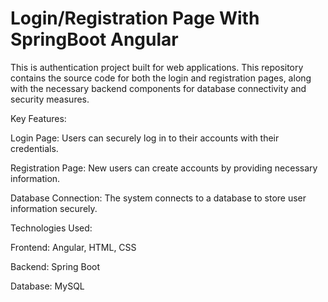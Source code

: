 # Login/Registration Page With SpringBoot Angular

This is authentication project built for web applications. This repository contains the source code for both the login and registration pages, along with the necessary backend components for database connectivity and security measures.


Key Features:

Login Page: Users can securely log in to their accounts with their credentials.

Registration Page: New users can create accounts by providing necessary information.

Database Connection: The system connects to a database to store user information securely.


Technologies Used:

Frontend: Angular, HTML, CSS

Backend: Spring Boot

Database: MySQL
